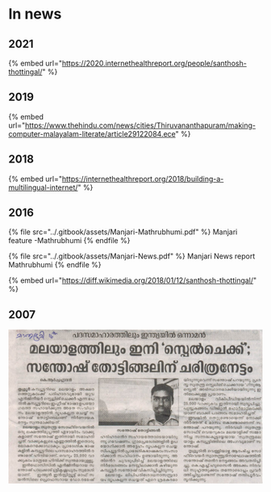 # In news

## 2021

{% embed url="https://2020.internethealthreport.org/people/santhosh-thottingal/" %}

## 2019

{% embed url="https://www.thehindu.com/news/cities/Thiruvananthapuram/making-computer-malayalam-literate/article29122084.ece" %}



## 2018

{% embed url="https://internethealthreport.org/2018/building-a-multilingual-internet/" %}

## 2016

{% file src="../.gitbook/assets/Manjari-Mathrubhumi.pdf" %}
Manjari feature -Mathrubhumi
{% endfile %}

{% file src="../.gitbook/assets/Manjari-News.pdf" %}
Manjari News report Mathrubhumi
{% endfile %}

{% embed url="https://diff.wikimedia.org/2018/01/12/santhosh-thottingal/" %}

## 2007

![](<../.gitbook/assets/image (4) (2).png>)

